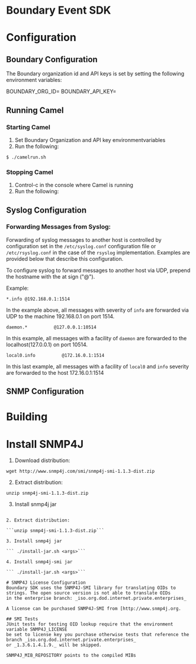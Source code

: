 Boundary Event SDK
==================


# Configuration

## Boundary Configuration

The Boundary organization id and API keys is set by setting the following environment variables:

BOUNDARY_ORG_ID=
BOUNDARY_API_KEY=


## Running Camel

### Starting Camel


1. Set Boundary Organization and API key environmentvariables
2. Run the following:

```
$ ./camelrun.sh
```

### Stopping Camel
1. Control-c in the console where Camel is running
2. Run the following:



## Syslog Configuration

### Forwarding Messages from Syslog:

Forwarding of syslog messages to another host is controlled by configuration set in the `/etc/syslog.conf` configuration file or
`/etc/rsyslog.conf` in the case of the `rsyslog` implementation. Examples are provided below that describe this configuration.

To configure syslog to forward messages to another host via UDP, prepend the hostname with the at sign ("@").

Example:

```
*.info @192.168.0.1:1514
```
In the example above, all messages with severity of `info` are forwarded via UDP to the machine 192.168.0.1 on port 1514.

```
daemon.*          @127.0.0.1:10514
```

In this example, all messages with a facility of `daemon` are forwarded to the localhost(127.0.0.1) on port 10514.


```
local0.info          @172.16.0.1:1514
```

In this last example, all messages with a facility of `local0` and `info` severity are forwarded to the host 172.16.0.1:1514







## SNMP Configuration


# Building


# Install SNMP4J

1. Download distribution:

```wget http://www.snmp4j.com/smi/snmp4j-smi-1.1.3-dist.zip```

2. Extract distribution:

```unzip snmp4j-smi-1.1.3-dist.zip```

3. Install snmp4j jar

``` ./install-jar 

2. Extract distribution:

```unzip snmp4j-smi-1.1.3-dist.zip```

3. Install snmp4j jar

``` ./install-jar.sh <args>```

4. Install snmp4j-smi jar

``` ./install-jar.sh <args>```

# SNMP4J License Configuration
Boundary SDK uses the SNMP4J-SMI library for translating OIDs to strings. The open source version is not able to translate OIDs
in the enterprise branch: _iso.org.dod.internet.private.enterprises_

A license can be purchased SNMP4J-SMI from [http://www.snmp4j.org.

## SMI Tests
JUnit tests for testing OID lookup require that the environment variable SNMP4J_LICENSE
be set to license key you purchase otherwise tests that reference the branch _iso.org.dod.internet.private.enterprises_
or _1.3.6.1.4.1.9._ will be skipped.

SNMP4J_MIB_REPOSITORY points to the compiled MIBs


